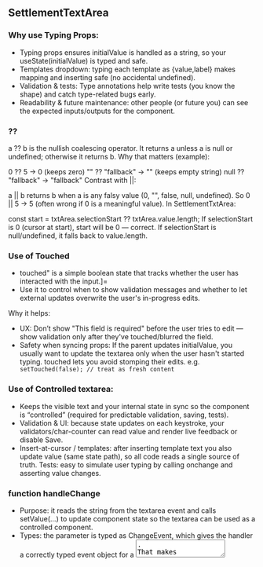 ## SettlementTextArea

### Why use Typing Props:

- Typing props ensures initialValue is handled as a string, so your useState(initialValue) is typed and safe.
- Templates dropdown: typing each template as {value,label} makes mapping and inserting safe (no accidental undefined).
- Validation & tests: Type annotations help write tests (you know the shape) and catch type-related bugs early.
- Readability & future maintenance: other people (or future you) can see the expected inputs/outputs for the component.

### ??

a ?? b is the nullish coalescing operator. It returns a unless a is null or undefined; otherwise it returns b.
Why that matters (example):

0 ?? 5 → 0 (keeps zero)
"" ?? "fallback" → "" (keeps empty string)
null ?? "fallback" → "fallback"
Contrast with ||:

a || b returns b when a is any falsy value (0, "", false, null, undefined).
So 0 || 5 → 5 (often wrong if 0 is a meaningful value).
In SettlementTxtArea:

const start = txtArea.selectionStart ?? txtArea.value.length;
If selectionStart is 0 (cursor at start), start will be 0 — correct.
If selectionStart is null/undefined, it falls back to value.length.

### Use of Touched

- touched" is a simple boolean state that tracks whether the user has interacted with the input.]=
- Use it to control when to show validation messages and whether to let external updates overwrite the user's in-progress edits.

Why it helps:

- UX: Don’t show "This field is required" before the user tries to edit — show validation only after they've touched/blurred the field.
- Safety when syncing props: If the parent updates initialValue, you usually want to update the textarea only when the user hasn't started typing. touched lets you avoid stomping their edits. e.g.
  ` setTouched(false); // treat as fresh content`

### Use of Controlled textarea:

- Keeps the visible text and your internal state in sync so the component is “controlled” (required for predictable validation, saving, tests).
- Validation & UI: because state updates on each keystroke, your validators/char-counter can read value and render live feedback or disable Save.
- Insert-at-cursor / templates: after inserting template text you also update value (same state path), so all code reads a single source of truth.
  Tests: easy to simulate user typing by calling onchange and asserting value changes.

### function handleChange

- Purpose: it reads the string from the textarea event and calls setValue(...) to update component state so the textarea can be used as a controlled component.
- Types: the parameter is typed as ChangeEvent<HTMLTextAreaElement>, which gives the handler a correctly typed event object for a <textarea>. That makes evt.currentTarget a strongly‑typed HTMLTextAreaElement and ensures TypeScript knows value is a string.
- currentTarget vs target: using evt.currentTarget.value is preferable here because currentTarget is typed as the element that the handler is bound to; evt.target can be less predictable and less well typed.
- Requirements: setValue must come from a React useState hook and ChangeEvent must be imported (or referenced as React.ChangeEvent). The handler must be wired to the textarea's onChange and the textarea should have its value prop set from state to avoid uncontrolled/controlled warnings.

### Use of text selection & Focus

`onst start = txtArea.selectionStart ?? txtArea.value.length;`

- The cursor or selection start index inside the settlement-instructions textarea.
  Trade example: a trader clicks into the instructions after “Reference: ” (cursor at position 45). start becomes 45 so an inserted template (e.g., “BENEFICIARY: …”) goes exactly after the Reference text.
- Why the fallback: if the browser can’t report selectionStart (rare), the code uses txtArea.value.length (append to the end). That prevents losing the template — e.g., when the textarea isn’t fully mounted you still add the template at the end of the current settlement text.
- UX reason for ?? : preserves 0 (cursor at document start). If the cursor is at index 0 we must treat 0 as valid — ?? does that; || would mistakenly treat 0 as “missing” and append instead.

`const end = txtArea.selectionEnd ?? start;`

- Trade example: trader highlights the beneficiary account line and picks a “UBS — Beneficiary” template. start/end enclose the highlighted range so the code replaces that entire selected text with the template (good for overwriting outdated account lines).
- If no selection (cursor only), end falls back to start so insertion replaces a zero-length selection (i.e., it just inserts at the cursor).
  Requirement fit:
- Insert-at-cursor: puts templates exactly where the trader wants (improves speed and accuracy for settlement info).
- Replace selection: lets trader select an old beneficiary block and replace it in one action (prevents duplicate/contradictory instructions).
- Safe fallback: if selection info is unavailable, we still append the template instead of throwing — avoids lost user action during edge cases (fast workflow, mounting timing).

`setValue((prevValue) => prevValue.slice(0, start) + text + prevValue.slice(end));`

- Uses the functional state updater to take the previous textarea string and produce a new string where the substring from index start to end is replaced by text. Implementation: prevValue.slice(0, start) keeps everything before the caret/selection, + text is the inserted template, + prevValue.slice(end) keeps everything after the selection.
- It reads the latest state (prevValue) safely even if other updates are queued — important in React when multiple events/update cycles may race.
- Insert-at-cursor: inserts exactly where the trader placed the caret or replaces the highlighted selection (so a trader can replace an old beneficiary line with the UBS template in one action).
  Single source of truth: all edits go through component state so validation, save, and char-count logic read the same value.
  No duplicate instructions: replacing a selected block prevents leaving the old IBAN and adding a new one (reduces settlement errors).
  `window.requestAnimationFrame(() => { ... });`
- Schedules the inner DOM actions to run after the browser has painted the update caused by setValue. Because state updates are asynchronous and React re-renders, this ensures the textarea DOM reflects the new value before manipulating focus/selection.
  `txtArea.focus();`
- Returns keyboard focus to the textarea so the trader can continue typing immediately (good UX).
  Why it matters for settlement flow: after inserting a template the trader usually needs to fill placeholders (e.g., [NAME], [TRADE ID]); focus keeps workflow fluid and fast.

`txtArea.setSelectionRange(start + text.length, start + text.length);`

- Moves the caret to the position immediately after the inserted text (both start and end set to same index → no selection).
  Why that choice: places the insertion point so the trader can continue editing the inserted template (cursor sits right after it). If a selection was replaced, caret ends after the replacement; if inserted at caret, same result.
- Requirement linkage: helps quick post-insert edits (fill-in placeholders) and reduces clicks — important for traders who need fast, accurate settlement instruction edits.

### defaultTemplates ready made array with settlements trader can edit

DefaultTemplates is a local fallback list of common settlement instruction blocks (examples) — it does NOT automatically write into a trade. It’s only shown/inserted when the user chooses a template. The array exists to speed and standardize trader input; if you prefer traders always type from scratch you can remove it or replace it with an empty list or load templates from the server per-user.

Quick line-by-line

const defaultTemplates = [ ... ]
A hard-coded array of objects: { value: string, label: string }.
Each entry is a ready-made instruction block (value) plus a short label for the UI.
Later: const templatesToUse = templates && templates.length ? templates : defaultTemplates;
If the parent passed templates props, we use those; otherwise we fall back to defaultTemplates.
Important: falling back to this array only makes template options available in the UI — it does not change the trade unless the user inserts one.
Why have templates (benefits for trade settlement)

Speed: traders often reuse the same payment blocks (beneficiary, intermediary, charges). Templates let them insert standardized text quickly.
Accuracy & consistency: reduces manual typos and inconsistent instruction formats (helps settlement processing downstream).
UX: with insert-at-cursor, templates let a trader replace or augment specific lines (e.g., replace an outdated beneficiary) without retyping the whole block.

#### How can traders edit the default list

How editable it is depends on two things in this component:

Insertion behavior (replace vs append)
If a range is selected, the code replaces that range with the template:
prevValue.slice(0, start) + text + prevValue.slice(end)
That means the selected text is gone and the template is now in the document in its place — editable like normal text.
If no selection, the template is inserted at the caret (or appended if selection info is unavailable).
Caret/focus handling (lets trader continue typing without extra clicks)
The code calls:
txtArea.focus();
txtArea.setSelectionRange(start + text.length, start + text.length);
That places the caret immediately after the inserted template and gives keyboard focus so the trader can type into the inserted template without clicking.
Important caveats for the current file state

All that works only if the textarea DOM node is attached to textareaRef (so txtArea isn't null). If textareaRef is not attached, the function falls back to appending the template and does not call focus/setSelectionRange, so the trader can still edit but must click into the field to place the caret.
The component also uses a touched flag and a syncing effect. If touched is used to prevent external updates from overwriting the field, the trader’s edits won’t be clobbered by parent initialValue updates while they’re typing.
UX / requirements mapping (trade settlement)

Fast accurate edits: replacing a highlighted beneficiary line with a standard “UBS — Beneficiary” template prevents duplicate/conflicting instructions and lets the trader then fill placeholders (e.g., IBAN) immediately.
Low friction: focus + caret placement keeps the trader in flow — no extra clicks required to edit after inserting a template.
Safety: because all edits go through component state, validation and the save flow will see the inserted-and-edited value before submission.

29/10/25

What’s already done (from the file you shared)

Controlled textarea with state (value, setValue).
DOM ref attached (textareaRef) and insertAtCursor implemented.
touched flag and onBlur are wired so errors show only after interaction.
A validator (isValid) enforces trimmed length (10–500) and forbids </>.
Inline validation message renders when invalid and touched.
What’s still missing / recommended (high-priority)

Save / Clear UI and wiring
Add Save and Clear Buttons and wire Save to either a parent onSave(value) callback or the settlement PUT API.
Disable Save while invalid: use disabled={!isValid(value)}.
Clear should setValue("") and setTouched(false).
Async UX (medium priority)
Loading state for an in-flight save and a Snackbar for success/error.
Template UI (UX)
You still need a visible templates picker (native <select> or the project Dropdown) that calls insertAtCursor(...) — currently templatesToUse is defined but not used in the JSX.
Decide template semantics: if an explicit empty array from parent should mean “no templates”, change fallback to const templatesToUse = templates === undefined ? defaultTemplates : templates;
Accessibility and small fixes
Link the label to the textarea for screen-readers: give the textarea an id and change label to <label htmlFor="settlement-instructions">.
Consider returning clearer validation messages (e.g., "Must be at least 10 characters") rather than a single generic line.
Tests & docs
Unit tests for insertion-at-cursor, validation behavior, Save disabled state.
README/UX note describing validation rules and template behavior.
Server-side: ensure server validates/sanitizes — client checks are UX-only.
Potential code/quality notes

Linter might warn that the useEffect references touched but doesn't list it in deps — this is intentional (you prevent stomping user edits), but consider documenting the intention in a comment or using a clearer effect condition.
isValid currently tests text for </> rather than trimmed; either is fine, but be consistent.
The label isn't linked to the textarea id (accessibility gap).
No obvious syntax errors in the snippet you shared.
Suggested next step (one small change)

I need first adding the accessibility fix (small, safe, and quick). If you want, I can give the exact single line to paste now:

Replace the label line with:
<label htmlFor="settlement-instructions"> Settlement Instructions</label>
And replace the textarea line with:<textarea id="settlement-instructions" ref={textareaRef} value={value} onChange={handleChange} onBlur={() => setTouched(true)} />
